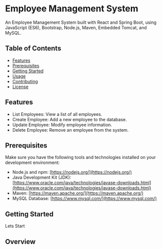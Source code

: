 # Employee Management System

An Employee Management System built with React and Spring Boot, using JavaScript (ES6), Bootstrap, Node.js, Maven, Embedded Tomcat, and MySQL.

## Table of Contents

- [Features](#features)
- [Prerequisites](#prerequisites)
- [Getting Started](#getting-started)
- [Usage](#usage)
- [Contributing](#contributing)
- [License](#license)

## Features

- List Employees: View a list of all employees.
- Create Employee: Add a new employee to the database.
- Update Employee: Modify employee information.
- Delete Employee: Remove an employee from the system.

## Prerequisites

Make sure you have the following tools and technologies installed on your development environment:

- Node.js and npm: [https://nodejs.org/](https://nodejs.org/)
- Java Development Kit (JDK): [https://www.oracle.com/java/technologies/javase-downloads.html](https://www.oracle.com/java/technologies/javase-downloads.html)
- Maven: [https://maven.apache.org/](https://maven.apache.org/)
- MySQL Database: [https://www.mysql.com/](https://www.mysql.com/)

## Getting Started
Lets Start

## Overview
